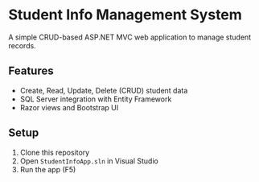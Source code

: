 # Student Info Management System

A simple CRUD-based ASP.NET MVC web application to manage student records.

## Features
- Create, Read, Update, Delete (CRUD) student data
- SQL Server integration with Entity Framework
- Razor views and Bootstrap UI

## Setup
1. Clone this repository
2. Open `StudentInfoApp.sln` in Visual Studio
3. Run the app (F5)
